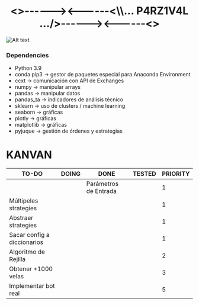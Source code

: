 <h1 align="center"><>------><------<\\... P4RZ1V4L .../>------><------<></h1>

![Alt text](https://cdn.pixabay.com/photo/2019/02/11/07/06/sunset-3988885_960_720.jpg "p4rz1v4l")

### Dependencies
- Python 3.9
- conda pip3 -> gestor de paquetes especial para Anaconda Environment
- ccxt -> comunicación con API de Exchanges
- numpy -> manipular arrays
- pandas -> manipular datos
- pandas_ta -> indicadores de análisis técnico
- sklearn -> uso de clusters / machine learning
- seaborn -> gráficas
- plotly -> gráficas
- matplotlib -> gráficas
- pyjuque -> gestión de órdenes y estrategias

# KANVAN
| TO-DO                       | DOING | DONE                  | TESTED | PRIORITY |
|-----------------------------|-------|-----------------------|--------|----------|
|                             |       | Parámetros de Entrada |        | 1        |
| Múltipeles strategies       |       |                       |        | 1        |
| Abstraer strategies         |       |                       |        | 1        |
| Sacar config a diccionarios |       |                       |        | 1        |
| Algoritmo de Rejilla        |       |                       |        | 2        |
| Obtener +1000 velas         |       |                       |        | 3        |
| Implementar bot real        |       |                       |        | 5        |